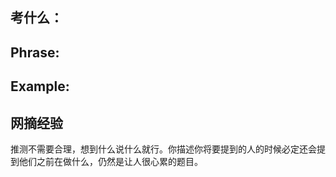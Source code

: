 ## 考什么：

## Phrase:


## Example:

## 网摘经验

推测不需要合理，想到什么说什么就行。你描述你将要提到的人的时候必定还会提到他们之前在做什么，仍然是让人很心累的题目。 